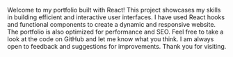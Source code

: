 Welcome to my portfolio built with React! This project showcases my skills in building efficient and interactive user interfaces. I have used React hooks and functional components to create a dynamic and responsive website. The portfolio is also optimized for performance and SEO. Feel free to take a look at the code on GitHub and let me know what you think. I am always open to feedback and suggestions for improvements. Thank you for visiting.